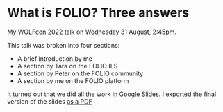 # What is FOLIO? Three answers

[My WOLFcon 2022 talk](https://wolfcon2022.sched.com/event/14ANw/what-is-folio-three-answers) on Wednesday 31 August, 2:45pm.

This talk was broken into four sections:
* A brief introduction by me
* A section by Tara on the FOLIO ILS
* A section by Peter on the FOLIO community
* A section by me on the FOLIO platform

It turned out that we did all the work [in Google Slides](https://docs.google.com/presentation/d/1NJ8A1ZF1_JDRbSedSCtNpIW5qJ-7KZrf7M79TLAnzoM/edit#slide=id.p). I exported the final version of the slides [as a PDF](What_is_FOLIO.pdf)
